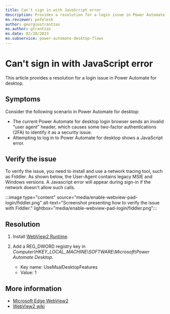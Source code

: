 ```yaml
---
title: Can't sign in with JavaScript error
description: Provides a resolution for a login issue in Power Automate for desktop.
ms.reviewer: pefelesk
author: georgiostrantzas
ms.author: gtrantzas
ms.date: 02/20/2023
ms.subservice: power-automate-desktop-flows
---
```


# Can't sign in with JavaScript error

This article provides a resolution for a login issue in Power Automate for desktop.

## Symptoms

Consider the following scenario in Power Automate for desktop:

- The current Power Automate for desktop login browser sends an invalid "user agent" header, which causes some two-factor authentications (2FA) to identify it as a security issue.
- Attempting to log in to Power Automate for desktop shows a JavaScript error.

## Verify the issue

To verify the issue, you need to install and use a network tracing tool, such as Fiddler. As shown below, the User-Agent contains legacy MSIE and Windows versions. A Javascript error will appear during sign-in if the network doesn't allow such calls.

:::image type="content" source="media/enable-webview-pad-login/fiddler.png" alt-text="Screenshot presenting how to verify the issue with Fiddler." lightbox="media/enable-webview-pad-login/fiddler.png":::

## Resolution

1. Install [WebView2 Runtime](https://go.microsoft.com/fwlink/p/?LinkId=2124703).

1. Add a REG_DWORD registry key in _Computer\HKEY_LOCAL_MACHINE\SOFTWARE\Microsoft\Power Automate Desktop_.

    - Key name: UseMsalDesktopFeatures
    - Value: 1

## More information

- [Microsoft Edge WebView2](https://developer.microsoft.com/microsoft-edge/webview2/)
- [WebView2 wiki](https://github.com/AzureAD/microsoft-authentication-library-for-dotnet/wiki/WebView2)
